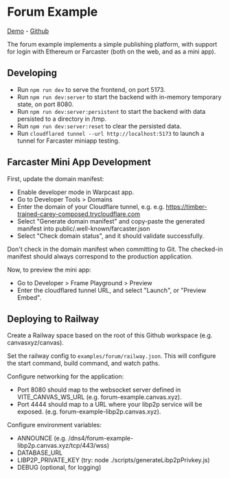 # Forum Example

[Demo](https://forum-example.canvas.xyz/) - [Github](https://github.com/canvasxyz/canvas/tree/main/examples/forum)

The forum example implements a simple publishing platform, with support
for login with Ethereum or Farcaster (both on the web, and as a mini app).

## Developing

- Run `npm run dev` to serve the frontend, on port 5173.
- Run `npm run dev:server` to start the backend with in-memory temporary state, on port 8080.
- Run `npm run dev:server:persistent` to start the backend with data persisted to a directory in /tmp.
- Run `npm run dev:server:reset` to clear the persisted data.
- Run `cloudflared tunnel --url http://localhost:5173` to launch a tunnel for Farcaster miniapp testing.

## Farcaster Mini App Development

First, update the domain manifest:

- Enable developer mode in Warpcast app.
- Go to Developer Tools > Domains
- Enter the domain of your Cloudflare tunnel, e.g.
  e.g. https://timber-trained-carey-composed.trycloudflare.com
- Select "Generate domain manifest" and copy-paste the generated manifest into
  public/.well-known/farcaster.json
- Select "Check domain status", and it should validate successfully.

Don't check in the domain manifest when committing to Git. The checked-in
manifest should always correspond to the production application.

Now, to preview the mini app:

- Go to Developer > Frame Playground > Preview
- Enter the cloudflared tunnel URL, and select "Launch", or "Preview Embed".

## Deploying to Railway

Create a Railway space based on the root of this Github workspace
(e.g. canvasxyz/canvas).

Set the railway config to `examples/forum/railway.json`. This will
configure the start command, build command, and watch paths.

Configure networking for the application:
- Port 8080 should map to the websocket server defined in VITE_CANVAS_WS_URL (e.g. forum-example.canvas.xyz).
- Port 4444 should map to a URL where your libp2p service will be exposed. (e.g. forum-example-libp2p.canvas.xyz).

Configure environment variables:
- ANNOUNCE (e.g. /dns4/forum-example-libp2p.canvas.xyz/tcp/443/wss)
- DATABASE_URL
- LIBP2P_PRIVATE_KEY (try: node ./scripts/generateLibp2pPrivkey.js)
- DEBUG (optional, for logging)